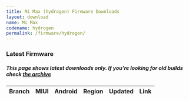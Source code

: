 ```yaml
---
title: Mi Max (hydrogen) Firmware Downloads
layout: download
name: Mi Max
codename: hydrogen
permalink: /firmware/hydrogen/
---
```



### Latest Firmware
##### This page shows latest downloads only. If you're looking for old builds check [the archive](/archive/firmware/hydrogen/)


<div class="table-responsive-md" id="table-wrapper">
<table id="firmware" class="compact table table-striped table-hover table-sm">
    <thead class="thead-dark">
        <tr>
            <th>Branch</th>
            <th>MIUI</th>
            <th>Android</th>
            <th>Region</th>
            <th>Updated</th>
            <th>Link</th>
        </tr>
    </thead>
    <script>loadFirmwareDownloads('hydrogen', 'latest')</script>
</table>
</div>

